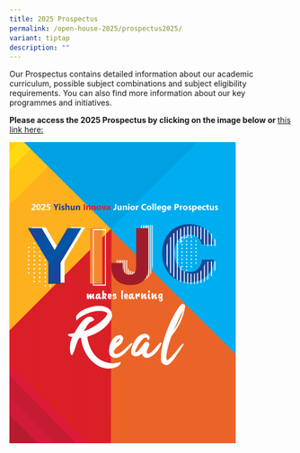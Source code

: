 ```yaml
---
title: 2025 Prospectus
permalink: /open-house-2025/prospectus2025/
variant: tiptap
description: ""
---
```

<p>Our Prospectus contains detailed information about our academic curriculum,
possible subject combinations and subject eligibility requirements. You
can also find more information about our key programmes and initiatives.</p>
<p><strong>Please access the 2025 Prospectus by clicking on the image below or </strong>
<a href="https://drive.google.com/file/d/1OQa-hQsRmDwaUFP1ndb__h9HUVsm47hS/view?usp=sharing" rel="noopener nofollow" target="_blank">this link here:</a>
</p><a class="isomer-image-wrapper" href="https://drive.google.com/file/d/1OQa-hQsRmDwaUFP1ndb__h9HUVsm47hS/view?usp=sharing"><img style="width: 80%;" height="auto" width="100%" alt="" src="/images/2024 Images/YIJC_PROSPECTUS_2025_cover_page_Page_01.png"></a>
<p></p>